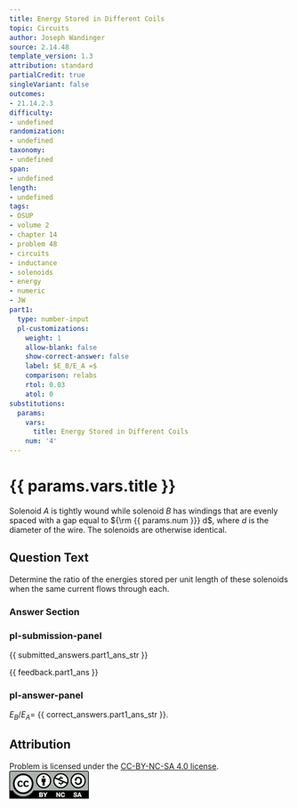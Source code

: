 ```yaml
---
title: Energy Stored in Different Coils
topic: Circuits
author: Joseph Wandinger
source: 2.14.48
template_version: 1.3
attribution: standard
partialCredit: true
singleVariant: false
outcomes:
- 21.14.2.3
difficulty:
- undefined
randomization:
- undefined
taxonomy:
- undefined
span:
- undefined
length:
- undefined
tags:
- OSUP
- volume 2
- chapter 14
- problem 48
- circuits
- inductance
- solenoids
- energy
- numeric
- JW
part1:
  type: number-input
  pl-customizations:
    weight: 1
    allow-blank: false
    show-correct-answer: false
    label: $E_B/E_A =$
    comparison: relabs
    rtol: 0.03
    atol: 0
substitutions:
  params:
    vars:
      title: Energy Stored in Different Coils
    num: '4'
---
```

# {{ params.vars.title }}
Solenoid $A$ is tightly wound while solenoid $B$ has windings that are evenly spaced with a gap equal to ${\rm {{ params.num }}} d$, where $d$ is the diameter of the wire.
The solenoids are otherwise identical.

## Question Text

Determine the ratio of the energies stored per unit length of these solenoids when the same current flows through each.

### Answer Section

### pl-submission-panel

{{ submitted_answers.part1_ans_str }}

{{ feedback.part1_ans }}

### pl-answer-panel

$E_B/E_A =$ {{ correct_answers.part1_ans_str }}.

## Attribution

Problem is licensed under the [CC-BY-NC-SA 4.0 license](https://creativecommons.org/licenses/by-nc-sa/4.0/).<br> ![The Creative Commons 4.0 license requiring attribution-BY, non-commercial-NC, and share-alike-SA license.](https://raw.githubusercontent.com/firasm/bits/master/by-nc-sa.png)
